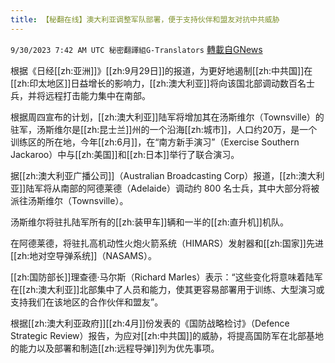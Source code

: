 ```yaml
---
title: 【秘翻在线】澳大利亚调整军队部署，便于支持伙伴和盟友对抗中共威胁
---
```

`9/30/2023 7:42 AM UTC 秘密翻譯組G-Translators` [轉載自GNews](https://gnews.org/articles/1759398)

根据《日经[[zh:亚洲]]》[[zh:9月29日]]的报道，为更好地遏制[[zh:中共国]]在[[zh:印太地区]]日益增长的影响力，[[zh:澳大利亚]]将向该国北部调动数百名士兵，并将远程打击能力集中在南部。

根据周四宣布的计划，[[zh:澳大利亚]]陆军将增加其在汤斯维尔（Townsville）的驻军，汤斯维尔是[[zh:昆士兰]]州的一个沿海[[zh:城市]]，人口约20万，是一个训练区的所在地，今年[[zh:6月]]，在“南方新手演习”（Exercise Southern Jackaroo）中与[[zh:美国]]和[[zh:日本]]举行了联合演习。

据[[zh:澳大利亚广播公司]]（Australian Broadcasting Corp）报道，[[zh:澳大利亚]]陆军将从南部的阿德莱德（Adelaide）调动约 800 名士兵，其中大部分将被派往汤斯维尔（Townsville）。

汤斯维尔将驻扎陆军所有的[[zh:装甲车]]辆和一半的[[zh:直升机]]机队。

在阿德莱德，将驻扎高机动性火炮火箭系统（HIMARS）发射器和[[zh:国家]]先进[[zh:地对空导弹系统]]（NASAMS）。

[[zh:国防部长]]理查德·马尔斯（Richard Marles）表示：“这些变化将意味着陆军在[[zh:澳大利亚]]北部集中了人员和能力，使其更容易部署用于训练、大型演习或支持我们在该地区的合作伙伴和盟友”。

根据[[zh:澳大利亚政府]][[zh:4月]]份发表的《国防战略检讨》（Defence Strategic Review）报告，为应对[[zh:中共国]]的威胁，将提高国防军在北部基地的能力以及部署和制造[[zh:远程导弹]]列为优先事项。
